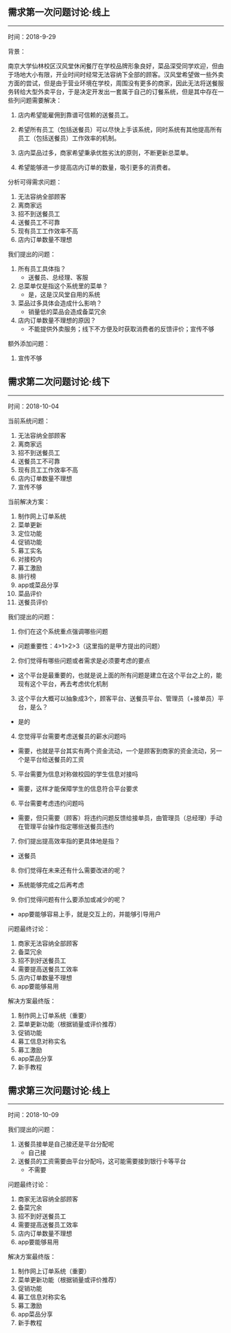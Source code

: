 <h2>需求第一次问题讨论·线上</h2>

----

时间：2018-9-29

背景：

南京大学仙林校区汉风堂休闲餐厅在学校品牌形象良好，菜品深受同学欢迎，但由于场地大小有限，开业时间时经常无法容纳下全部的顾客。汉风堂希望做一些外卖方面的尝试，但是由于营业环境在学校，周围没有更多的商家，因此无法将送餐服务转给大型外卖平台，于是决定开发出一套属于自己的订餐系统，但是其中存在一些列问题需要解决：

 1. 店内希望能雇佣到靠谱可信赖的送餐员工。

 2. 希望所有员工（包括送餐员）可以尽快上手该系统，同时系统有其他提高所有员工（包括送餐员）工作效率的机制。

 3. 店内菜品过多，商家希望秉承优胜劣汰的原则，不断更新总菜单。

 4. 希望能够进一步提高店内订单的数量，吸引更多的消费者。

分析可得需求问题：

 1. 无法容纳全部顾客
 2. 离商家远
 3. 招不到送餐员工
 4. 送餐员工不可靠
 5. 现有员工工作效率不高
 6. 店内订单数量不理想

我们提出的问题：

 1. 所有员工具体指？
	- 送餐员、总经理、客服
 2. 总菜单仅是指这个系统里的菜单？
	- 是，这是汉风堂自用的系统
 3. 菜品过多具体会造成什么影响？
	- 销量低的菜品会造成备菜冗余
 4. 店内订单数量不理想的原因？
	- 不能提供外卖服务；线下不方便及时获取消费者的反馈评价；宣传不够

额外添加问题：

1. 宣传不够


<h2>需求第二次问题讨论·线下</h2>

----

时间：2018-10-04

当前系统问题：

 1. 无法容纳全部顾客
 2. 离商家远
 3. 招不到送餐员工
 4. 送餐员工不可靠
 5. 现有员工工作效率不高
 6. 店内订单数量不理想
 7. 宣传不够

当前解决方案：

 1. 制作网上订单系统
 2. 菜单更新
 3. 定位功能
 4. 促销功能
 5. 募工实名
 6. 对接校内
 7. 募工激励
 8. 排行榜
 9. app或菜品分享
 10. 菜品评价
 11. 送餐员评价

我们提出的问题：

 1. 你们在这个系统重点强调哪些问题
   - 问题重要性：4>1>2>3（这里指的是甲方提出的问题）
 2. 你们觉得有哪些问题或者需求是必须要考虑的要点
   - 这个平台是最重要的，也就是说上面的所有问题是建立在这个平台之上的，能现有这个平台，再去考虑优化机制
 3. 这个平台大概可以抽象成3个，顾客平台、送餐员平台、管理员（+接单员）平台，是么？
   - 是的
 4. 您觉得平台需要考虑送餐员的薪水问题吗
   - 需要，也就是平台其实有两个资金流动，一个是顾客到商家的资金流动，另一个是平台给送餐员的工资

 5. 平台需要为信息对称做校园的学生信息对接吗
   - 需要，这样才能保障学生的信息符合平台要求
 6. 平台需要考虑违约问题吗
   - 需要，但只需要（顾客）将违约问题反馈给接单员，由管理员（总经理）手动在管理平台操作指定哪些送餐员违约
 7. 你们提出提高效率指的更具体地是指？
   - 送餐员
 8. 你们觉得在未来还有什么需要改进的呢？
   - 系统能够完成之后再考虑
 9. 你们觉得问题有什么要添加或减少的呢？
   - app要能够容易上手，就是交互上的，并能够引导用户

问题最终讨论：

 1. 商家无法容纳全部顾客
 2. 备菜冗余
 3. 招不到好送餐员工
 4. 需要提高送餐员工效率
 5. 店内订单数量不理想
 6. app要能够易用

解决方案最终版：

 1. 制作网上订单系统（重要）
 2. 菜单更新功能（根据销量或评价推荐）
 3. 促销功能
 4. 募工信息对称实名
 5. 募工激励
 6. app菜品分享
 7. 新手教程

<h2>需求第三次问题讨论·线上</h2>

----

时间：2018-10-09

我们提出的问题：

 1. 送餐员接单是自己接还是平台分配呢
	- 自己接
 2. 送餐员的工资需要由平台分配吗，这可能需要接到银行卡等平台
 	- 不需要

问题最终讨论：

 1. 商家无法容纳全部顾客
 2. 备菜冗余
 3. 招不到好送餐员工
 4. 需要提高送餐员工效率
 5. 店内订单数量不理想
 6. app要能够易用

解决方案最终版：

 1. 制作网上订单系统（重要）
 2. 菜单更新功能（根据销量或评价推荐）
 3. 促销功能
 4. 募工信息对称实名
 5. 募工激励
 6. app菜品分享
 7. 新手教程
